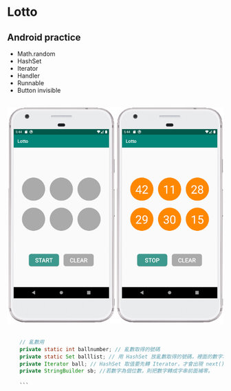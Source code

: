 
Lotto
=
Android practice
-
* Math.random
* HashSet
* Iterator
* Handler
* Runnable
* Button invisible
<br>
<img  src="https://github.com/SwingGao2020/Lotto/blob/master/preview.jpg" width="600"/>
<br>

```java

    // 亂數用
    private static int ballnumber; // 亂數取得的號碼
    private static Set balllist; // 用 HashSet 放亂數取得的號碼，裡面的數字才不會重複。
    private Iterator ball; // HashSet 取值要先轉 Iterator，才會出現 next()，才能取值。
    private StringBuilder sb; //若數字為個位數，則把數字轉成字串前面補零。
    
    ```

